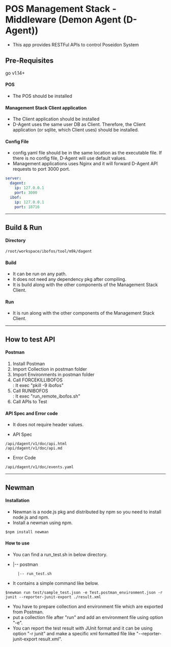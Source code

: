 # POS Management Stack - Middleware (Demon Agent (D-Agent))
*  This app provides RESTFul APIs to control Poseidon System

## Pre-Requisites
go v1.14+
#### POS
* The POS should be installed

#### Management Stack Client application
* The Client application should be installed
* D-Agent uses the same user DB as Client. Therefore, the Client application (or sqlite, which Client uses) should be installed.
 

#### Config File
* config.yaml file should be in the same location as the executable file.
If there is no config file, D-Agent will use default values.
* Management applications uses Nginx and it will forward D-Agent API requests to port 3000 port.

```yaml
server:
  dagent:
    ip: 127.0.0.1
    port: 3000
  ibof:
    ip: 127.0.0.1
    port: 18716
```

***

## Build & Run
#### Directory
``` 
/root/workspace/ibofos/tool/m9k/dagent
```

#### Build
* It can be run on any path.
* It does not need any dependency pkg after compiling.
* It is build along with the other components of the Management Stack Client. 

#### Run
* It is run along with the other components of the Management Stack Client.

***

## How to test API
#### Postman
1. Install Postman
2. Import Collection in postman folder
3. Import Environments in postman folder
4. Call FORCEKILLIBOFOS  
    : It exec "pkill -9 ibofos"  
5. Call RUNIBOFOS   
    : It exec "run_remote_ibofos.sh"
6. Call APIs to Test

#### API Spec and Error code
* It does not require header values.

* API Spec  
```
/api/dagent/v1/doc/api.html
/api/dagent/v1/doc/api.md
```
* Error Code  
```
/api/dagent/v1/doc/events.yaml
```

***

## Newman

#### Installation

- Newman is a node.js pkg and distributed by npm so you need to install node.js and npm.
- Install a newman using npm.

```
$npm install newman
```

#### How to use

- You can find a run_test.sh in below directory.

- |-- postman

        |-- run_test.sh

- It contains a simple command like below.

```
$newman run test/sample_test.json -e Test.postman_environment.json -r junit --reporter-junit-export ./result.xml
```

- You have to prepare collection and environment file which are exported from Postman.
- put a collection file after "run" and add an environment file using option "-e".
- You can report the test result with JUnit format and it can be using option "-r junit" and make a specific xml formatted file like "--reporter-junit-export result.xml".
